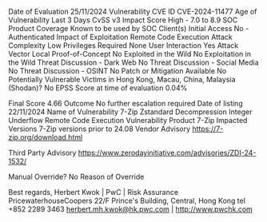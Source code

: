 Date of Evaluation	25/11/2024
Vulnerability CVE ID	CVE-2024-11477
Age of Vulnerability	Last 3 Days
CvSS v3 Impact Score	High - 7.0 to 8.9
SOC Product Coverage	Known to be used by SOC Client(s)
Initial Access	No - Authenticated
Impact of Exploitation	Remote Code Execution
Attack Complexity	Low
Privileges Required	None
User Interaction	Yes
Attack Vector	Local
Proof-of-Concept	No
Exploited in the Wild	No Exploitation in the Wild
Threat Discussion - Dark Web	No
Threat Discussion - Social Media	No
Threat Discussion - OSINT	No
Patch or Mitigation Available	No
Potentially Vulnerable Victims in Hong Kong, Macau, China, Malaysia (Shodan)?	No
EPSS Score at time of evaluation	0.04%
	
	
Final Score	4.66
Outcome	No further escalation required
Date of listing	22/11/2024
Name of Vulnerability	7-Zip Zstandard Decompression Integer Underflow Remote Code Execution Vulnerability
Product 	7-Zip
Impacted Versions	7-Zip versions prior to 24.08
Vendor Advisory	https://7-zip.org/download.html

Third Party Advisory	https://www.zerodayinitiative.com/advisories/ZDI-24-1532/

	
Manual Override?	No
Reason of Override	 

Best regards,
Herbert Kwok | PwC | Risk Assurance
PricewaterhouseCoopers
22/F Prince's Building, Central, Hong Kong
tel +852 2289 3463
herbert.mh.kwok@hk.pwc.com | http://www.pwchk.com



